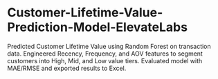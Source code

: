 # Customer-Lifetime-Value-Prediction-Model-ElevateLabs
Predicted Customer Lifetime Value using Random Forest on transaction data. Engineered Recency, Frequency, and AOV features to segment customers into High, Mid, and Low value tiers. Evaluated model with MAE/RMSE and exported results to Excel.

